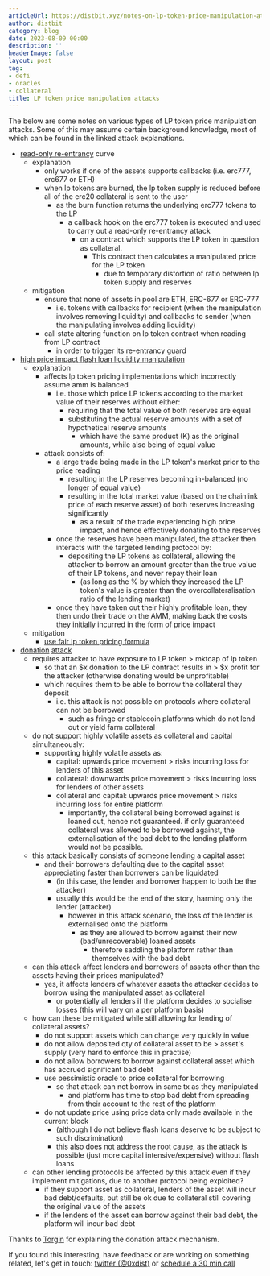 ```yaml
---
articleUrl: https://distbit.xyz/notes-on-lp-token-price-manipulation-attacks
author: distbit
category: blog
date: 2023-08-09 00:00
description: ''
headerImage: false
layout: post
tag:
- defi
- oracles
- collateral
title: LP token price manipulation attacks
---
```



 

The below are some notes on various types of LP token price manipulation attacks. Some of this may assume certain background knowledge, most of which can be found in the linked attack explanations.  

- [read-only re-entrancy](https://chainsecurity.com/curve-lp-oracle-manipulation-post-mortem/) curve  
	- explanation   
		- only works if one of the assets supports callbacks (i.e. erc777, erc677 or ETH)  
		- when lp tokens are burned, the lp token supply is reduced before all of the erc20 collateral is sent to the user  
			- as the burn function returns the underlying erc777 tokens to the LP  
				- a callback hook on the erc777 token is executed and used to carry out a read-only re-entrancy attack   
					- on a contract which supports the LP token in question as collateral.  
						- This contract then calculates a manipulated price for the LP token  
							- due to temporary distortion of ratio between lp token supply and reserves  
	- mitigation  
		- ensure that none of assets in pool are ETH, ERC-677 or ERC-777  
			- i.e. tokens with callbacks for recipient (when the manipulation involves removing liquidity) and callbacks to sender (when the manipulating involves adding liquidity)  
		- call state altering function on lp token contract when reading from LP contract  
			- in order to trigger its re-entrancy guard  
- [high price impact flash loan liquidity manipulation](https://cmichel.io/pricing-lp-tokens/)  
	- explanation  
		- affects lp token pricing implementations which incorrectly assume amm is balanced  
			- i.e. those which price LP tokens according to the market value of their reserves without either:  
				- requiring that the total value of both reserves are equal  
				- substituting the actual reserve amounts with a set of hypothetical reserve amounts  
					- which have the same product (K) as the original amounts, while also being of equal value  
		- attack consists of:  
			- a large trade being made in the LP token's market prior to the price reading  
				- resulting in the LP reserves becoming in-balanced (no longer of equal value)  
				- resulting in the total market value (based on the chainlink price of each reserve asset) of both reserves increasing significantly  
					- as a result of the trade experiencing high price impact, and hence effectively donating to the reserves  
			- once the reserves have been manipulated, the attacker then interacts with the targeted lending protocol by:  
				- depositing the LP tokens as collateral, allowing the attacker to borrow an amount greater than the true value of their LP tokens, and never repay their loan  
					- (as long as the % by which they increased the LP token's value is greater than the overcollateralisation ratio of the lending market)  
			- once they have taken out their highly profitable loan, they then undo their trade on the AMM, making back the costs they initially incurred in the form of price impact  
	- mitigation  
		-  [use fair lp token pricing formula](https://blog.alphaventuredao.io/fair-lp-token-pricing/)  
- [donation](https://blog.lodestarfinance.io/post-mortem-summary-13f5fe0bb336) [attack](https://blockauditreport.medium.com/lodestar-finance-6-5-million-exploit-decrypted-blockaudit-675026b9dd12)  
	- requires attacker to have exposure to LP token > mktcap of lp token  
		- so that an $x donation to the LP contract results in > $x profit for the attacker (otherwise donating would be unprofitable)  
		- which requires them to be able to borrow the collateral they deposit  
			- i.e. this attack is not possible on protocols where collateral can not be borrowed  
				- such as fringe or stablecoin platforms which do not lend out or yield farm collateral  
	- do not support highly volatile assets as collateral and capital simultaneously:  
		- supporting highly volatile assets as:  
			- capital: upwards price movement > risks incurring loss for lenders of this asset  
			- collateral: downwards price movement > risks incurring loss for lenders of other assets  
			- collateral and capital: upwards price movement > risks incurring loss for entire platform   
				- importantly, the collateral being borrowed against is loaned out, hence not guaranteed. if only guaranteed collateral was allowed to be borrowed against, the externalisation of the bad debt to the lending platform would not be possible.   
	- this attack basically consists of someone lending a capital asset  
		- and their borrowers defaulting due to the capital asset appreciating faster than borrowers can be liquidated  
			- (in this case, the lender and borrower happen to both be the attacker)  
			- usually this would be the end of the story, harming only the lender (attacker)  
				- however in this attack scenario, the loss of the lender is externalised onto the platform  
					- as they are allowed to borrow against their now (bad/unrecoverable) loaned assets  
						- therefore saddling the platform rather than themselves with the bad debt  
	- can this attack affect lenders and borrowers of assets other than the assets having their prices manipulated?  
		- yes, it affects lenders of whatever assets the attacker decides to borrow using the manipulated asset as collateral  
			- or potentially all lenders if the platform decides to socialise losses (this will vary on a per platform basis)  
	- how can these be mitigated while still allowing for lending of collateral assets?  
		- do not support assets which can change very quickly in value  
		- do not allow deposited qty of collateral asset to be > asset's supply (very hard to enforce this in practise)  
		- do not allow borrowers to borrow against collateral asset which has accrued significant bad debt  
		- use pessimistic oracle to price collateral for borrowing  
			- so that attack can not borrow in same tx as they manipulated  
				- and platform has time to stop bad debt from spreading from their account to the rest of the platform  
		- do not update price using price data only made available in the current block  
			- (although I do not believe flash loans deserve to be subject to such discrimination)  
			- this also does not address the root cause, as the attack is possible (just more capital intensive/expensive) without flash loans  
	- can other lending protocols be affected by this attack even if they implement mitigations, due to another protocol being exploited?  
		- if they support asset as collateral, lenders of the asset will incur bad debt/defaults, but still be ok due to collateral still covering the original value of the assets  
		- if the lenders of the asset can borrow against their bad debt, the platform will incur bad debt  


Thanks to [Torgin](https://twitter.com/MTorgin) for explaining the donation attack mechanism.  

If you found this interesting, have feedback or are working on something related, let's get in touch: [twitter (@0xdist)](https://twitter.com/0xdist) or [schedule a 30 min call](https://cal.com/distbit/30min)